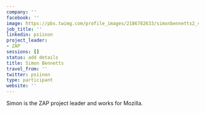 ```yaml
---
company: ''
facebook: ''
image: https://pbs.twimg.com/profile_images/2186782633/simonbennetts2_400x400.jpg
job_title: ''
linkedin: psiinon
project_leader:
- ZAP
sessions: []
status: add details
title: Simon Bennetts
travel_from: ''
twitter: psiinon
type: participant
website: ''
---
```


Simon is the ZAP project leader and works for Mozilla.